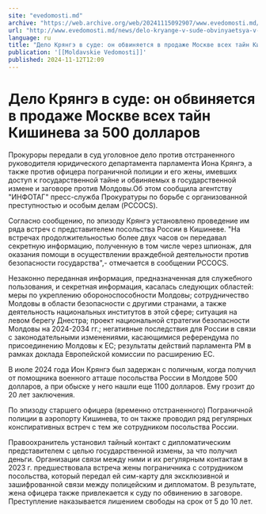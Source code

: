 ```yaml
---
site: "evedomosti.md"
archive: "https://web.archive.org/web/20241115092907/www.evedomosti.md/news/delo-kryange-v-sude-obvinyaetsya-v-prodazhe-moskve-vseh-tajn"
url: "http://www.evedomosti.md/news/delo-kryange-v-sude-obvinyaetsya-v-prodazhe-moskve-vseh-tajn"
language: ru
title: "Дело Крянгэ в суде: он обвиняется в продаже Москве всех тайн Кишинева за 500 долларов"
publication: '[[Moldavskie Vedomosti]]'
published: 2024-11-12T12:09
---
```


# Дело Крянгэ в суде: он обвиняется в продаже Москве всех тайн Кишинева за 500 долларов

Прокуроры передали в суд уголовное дело против отстраненного руководителя юридического департамента парламента Иона Крянгэ, а также против офицера пограничной полиции и его жены, имевших доступ к государственной тайне и обвиняемых в государственной измене и заговоре против Молдовы.Об этом сообщила агентству "ИНФОТАГ" пресс-служба Прокуратуры по борьбе с организованной преступностью и особым делам (PCCOCS).

Согласно сообщению, по эпизоду Крянгэ установлено проведение им ряда встреч с представителем посольства России в Кишиневе. "На встречах продолжительностью более двух часов он передавал секретную информацию, полученную в том числе через шпионаж, для оказания помощи в осуществлении враждебной деятельности против безопасности государства",- отмечается в сообщении PCCOCS.

Незаконно переданная информация, предназначенная для служебного пользования, и секретная информация, касалась следующих областей: меры по укреплению обороноспособности Молдовы; сотрудничество Молдовы в области безопасности с другими странами, а также деятельность национальных институтов в этой сфере; ситуация на левом берегу Днестра; проект национальной стратегии безопасности Молдовы на 2024-2034 гг.; негативные последствия для России в связи с законодательными изменениями, касающимися референдума по присоединению Молдовы к ЕС; результаты действий парламента РМ в рамках доклада Европейской комиссии по расширению ЕС.

В июле 2024 года Ион Крянгэ был задержан с поличным, когда получил от помощника военного атташе посольства России в Молдове 500 долларов, а при обыске у него нашли еще 1100 долларов. Ему грозит до 20 лет заключения.

По эпизоду старшего офицера (временно отстраненного) Пограничной полиции в аэропорту Кишинева, то он также проводил ряд регулярных конспиративных встреч с тем же сотрудником посольства России.

Правоохранитель установил тайный контакт с дипломатическим представителем с целью государственной измены, за что получил деньги. Организации связи между ними и их регулярным контактам в 2023 г. предшествовала встреча жены пограничника с сотрудником посольства, который передал ей сим-карту для эксклюзивной и зашифрованной связи между полицейским и дипломатом. В результате, жена офицера также привлекается к суду по обвинению в заговоре. Преступление наказывается лишением свободы на срок от 5 до 10 лет.